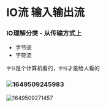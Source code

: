 # IO流   输入输出流

### IO理解分类 - 从传输方式上

- 字节流
- 字符流 

`字节`是个计算机看的，`字符`才是给人看的

### ![1649509245983](E:\TyporaNotes\Note\assets\1649509245983.png)

![1649509271457](E:\TyporaNotes\Note\assets\1649509271457.png)

